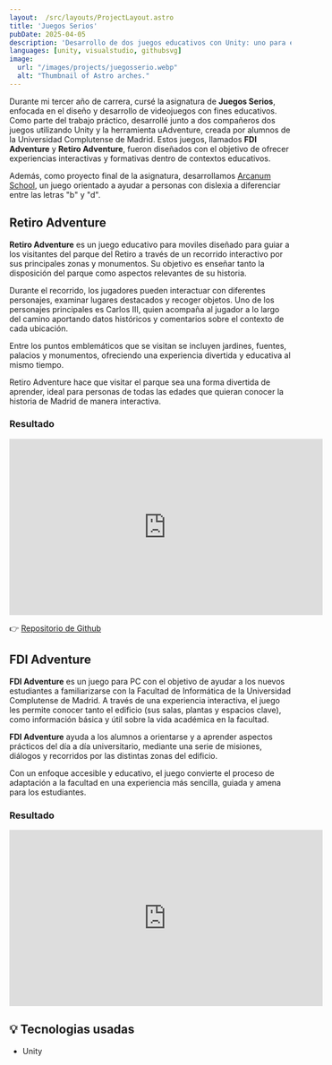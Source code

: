 ```yaml
---
layout:  /src/layouts/ProjectLayout.astro
title: 'Juegos Serios'
pubDate: 2025-04-05
description: 'Desarrollo de dos juegos educativos con Unity: uno para enseñar el parque del Retiro y otro para orientar a nuevos estudiantes en la Facultad de Informática de la UCM.'
languages: [unity, visualstudio, githubsvg]
image:
  url: "/images/projects/juegosserio.webp"
  alt: "Thumbnail of Astro arches."
--- 
```


Durante mi tercer año de carrera, cursé la asignatura de **Juegos Serios**, enfocada en el diseño y desarrollo de videojuegos con fines educativos. Como parte del trabajo práctico, desarrollé junto a dos compañeros dos juegos utilizando Unity y la herramienta uAdventure, creada por alumnos de la Universidad Complutense de Madrid. Estos juegos, llamados **FDI Adventure** y **Retiro Adventure**, fueron diseñados con el objetivo de ofrecer experiencias interactivas y formativas dentro de contextos educativos.

Además, como proyecto final de la asignatura, desarrollamos <a href="ArcanumSchool">Arcanum School</a>, un juego orientado a ayudar a personas con dislexia a diferenciar entre las letras "b" y "d".

## Retiro Adventure

**Retiro Adventure** es un juego educativo para moviles diseñado para guiar a los visitantes del parque del Retiro a través de un recorrido interactivo por sus principales zonas y monumentos. Su objetivo es enseñar tanto la disposición del parque como aspectos relevantes de su historia.

Durante el recorrido, los jugadores pueden interactuar con diferentes personajes, examinar lugares destacados y recoger objetos. Uno de los personajes principales es Carlos III, quien acompaña al jugador a lo largo del camino aportando datos históricos y comentarios sobre el contexto de cada ubicación.

Entre los puntos emblemáticos que se visitan se incluyen jardines, fuentes, palacios y monumentos, ofreciendo una experiencia divertida y educativa al mismo tiempo.

Retiro Adventure hace que visitar el parque sea una forma divertida de aprender, ideal para personas de todas las edades que quieran conocer la historia de Madrid de manera interactiva.

### Resultado

<iframe class="w-full rounded-2xl overflow-hidden aspect-video h-auto" width="560" height="315" src="https://www.youtube.com/embed/IFkb5MYfcAE?si=k0BcxWu5n3a7xwyS" frameborder="0" allow="accelerometer; autoplay; encrypted-media; gyroscope; picture-in-picture" allowfullscreen></iframe>
<br>

👉 [Repositorio de Github](https://github.com/GonzaPM7/Retiro-Adventure) 

## FDI Adventure

**FDI Adventure** es un juego para PC con el objetivo de ayudar a los nuevos estudiantes a familiarizarse con la Facultad de Informática de la Universidad Complutense de Madrid. A través de una experiencia interactiva, el juego les permite conocer tanto el edificio (sus salas, plantas y espacios clave), como información básica y útil sobre la vida académica en la facultad.

**FDI Adventure** ayuda a los alumnos a orientarse y a aprender aspectos prácticos del día a día universitario, mediante una serie de misiones, diálogos y recorridos por las distintas zonas del edificio.

Con un enfoque accesible y educativo, el juego convierte el proceso de adaptación a la facultad en una experiencia más sencilla, guiada y amena para los estudiantes.

### Resultado

<iframe class="w-full rounded-2xl overflow-hidden aspect-video h-auto" width="560" height="315" src="https://www.youtube.com/embed/mZRVteZP-Lc?si=J5Gm7KJKGHzQsoSx" frameborder="0" allow="accelerometer; autoplay; encrypted-media; gyroscope; picture-in-picture" allowfullscreen></iframe>
<br>

## 💡 Tecnologias usadas

- Unity